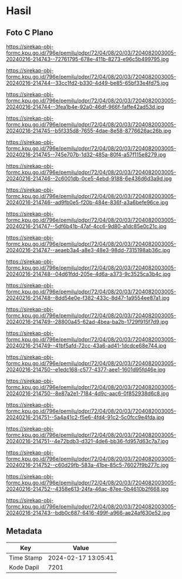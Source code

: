 # Hasil

## Foto C Plano

https://sirekap-obj-formc.kpu.go.id/796e/pemilu/pdpr/72/04/08/20/03/7204082003005-20240216-214743--72761795-678e-411b-8273-e96c5b499795.jpg

https://sirekap-obj-formc.kpu.go.id/796e/pemilu/pdpr/72/04/08/20/03/7204082003005-20240216-214744--33cc1fd2-b330-4d49-be85-65bf33e4fd75.jpg

https://sirekap-obj-formc.kpu.go.id/796e/pemilu/pdpr/72/04/08/20/03/7204082003005-20240216-214744--3fea1b4e-92a0-46df-966f-faffe42ad53d.jpg

https://sirekap-obj-formc.kpu.go.id/796e/pemilu/pdpr/72/04/08/20/03/7204082003005-20240216-214745--b5f335d8-7655-4dae-8e58-8776626ac26b.jpg

https://sirekap-obj-formc.kpu.go.id/796e/pemilu/pdpr/72/04/08/20/03/7204082003005-20240216-214745--745e707b-1d32-485a-80f4-a57f115e8279.jpg

https://sirekap-obj-formc.kpu.go.id/796e/pemilu/pdpr/72/04/08/20/03/7204082003005-20240216-214746--2c6001db-0ce5-4ebd-9188-6e436d6d3a9d.jpg

https://sirekap-obj-formc.kpu.go.id/796e/pemilu/pdpr/72/04/08/20/03/7204082003005-20240216-214746--ad9fb0e5-f20b-484e-836f-a3a6befe96ce.jpg

https://sirekap-obj-formc.kpu.go.id/796e/pemilu/pdpr/72/04/08/20/03/7204082003005-20240216-214747--5df6b41b-47af-4cc6-9d80-a1dc85e0c21c.jpg

https://sirekap-obj-formc.kpu.go.id/796e/pemilu/pdpr/72/04/08/20/03/7204082003005-20240216-214747--aeaeb3a4-a8e3-48e3-98dd-7315198ab36c.jpg

https://sirekap-obj-formc.kpu.go.id/796e/pemilu/pdpr/72/04/08/20/03/7204082003005-20240216-214748--04d61fdd-205e-4d6a-a373-9c3525ca3b4c.jpg

https://sirekap-obj-formc.kpu.go.id/796e/pemilu/pdpr/72/04/08/20/03/7204082003005-20240216-214748--8dd54e0e-f382-433c-8d47-1a9554ee87a1.jpg

https://sirekap-obj-formc.kpu.go.id/796e/pemilu/pdpr/72/04/08/20/03/7204082003005-20240216-214749--28800a45-62ad-4bea-ba2b-1729f915f7d9.jpg

https://sirekap-obj-formc.kpu.go.id/796e/pemilu/pdpr/72/04/08/20/03/7204082003005-20240216-214749--41bf5afd-72cc-43a6-ad41-1dcdce68e744.jpg

https://sirekap-obj-formc.kpu.go.id/796e/pemilu/pdpr/72/04/08/20/03/7204082003005-20240216-214750--e1edc168-c577-4377-aee1-1601d95fd46e.jpg

https://sirekap-obj-formc.kpu.go.id/796e/pemilu/pdpr/72/04/08/20/03/7204082003005-20240216-214750--8e87a2e1-7184-4d9c-aac6-0f852938d6c8.jpg

https://sirekap-obj-formc.kpu.go.id/796e/pemilu/pdpr/72/04/08/20/03/7204082003005-20240216-214751--5a4a41c2-f5e6-4fd4-91c2-5c0fcc9e4fda.jpg

https://sirekap-obj-formc.kpu.go.id/796e/pemilu/pdpr/72/04/08/20/03/7204082003005-20240216-214751--4e72bdb3-d321-4de6-bb36-fd957d63c7a7.jpg

https://sirekap-obj-formc.kpu.go.id/796e/pemilu/pdpr/72/04/08/20/03/7204082003005-20240216-214752--c60d29fb-583a-41be-85c5-76027f9b277c.jpg

https://sirekap-obj-formc.kpu.go.id/796e/pemilu/pdpr/72/04/08/20/03/7204082003005-20240216-214752--4358e613-24fa-46ac-87ee-0b4610b2f668.jpg

https://sirekap-obj-formc.kpu.go.id/796e/pemilu/pdpr/72/04/08/20/03/7204082003005-20240216-214743--bdb0c687-6416-499f-a966-ae24af630e52.jpg


## Metadata

| Key        | Value               |
| ---------- | ------------------- |
| Time Stamp | 2024-02-17 13:05:41 |
| Kode Dapil | 7201                |



